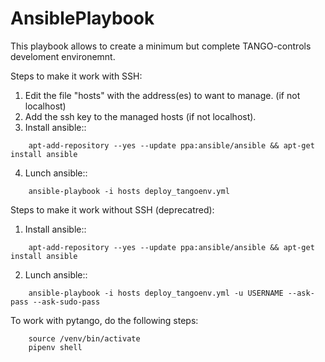 # AnsiblePlaybook
This playbook allows to create a minimum but complete TANGO-controls develoment environemnt.

Steps to make it work with SSH:
1. Edit the file "hosts" with the address(es) to want to manage. (if not localhost)
2. Add the ssh key to the managed hosts (if not localhost). 
3. Install ansible::
```
    apt-add-repository --yes --update ppa:ansible/ansible && apt-get install ansible
```
4. Lunch ansible:: 
```
    ansible-playbook -i hosts deploy_tangoenv.yml
```
Steps to make it work without SSH (deprecatred):
1. Install ansible::
```
    apt-add-repository --yes --update ppa:ansible/ansible && apt-get install ansible
```
2. Lunch ansible:: 
```
    ansible-playbook -i hosts deploy_tangoenv.yml -u USERNAME --ask-pass --ask-sudo-pass
```
To work with pytango, do the following steps:
```
    source /venv/bin/activate
    pipenv shell
```
